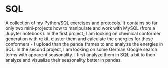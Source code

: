# SQL
A collection of my Python/SQL exercises and protocols. It contains so far only two mini-projects how to manipulate and work with MySQL (from a Jupyter notebook). In the first project, I am looking on chemical conformer generation with rdkit, cluster them and calculate the energies for these conformers - I upload than the panda frames to and analyze the energies in SQL. In the second project, I am looking on some German Google search terms with apparent seasonality. I first analyze them in SQL a bit to then analyze and visualize their seasonality better in pandas.
